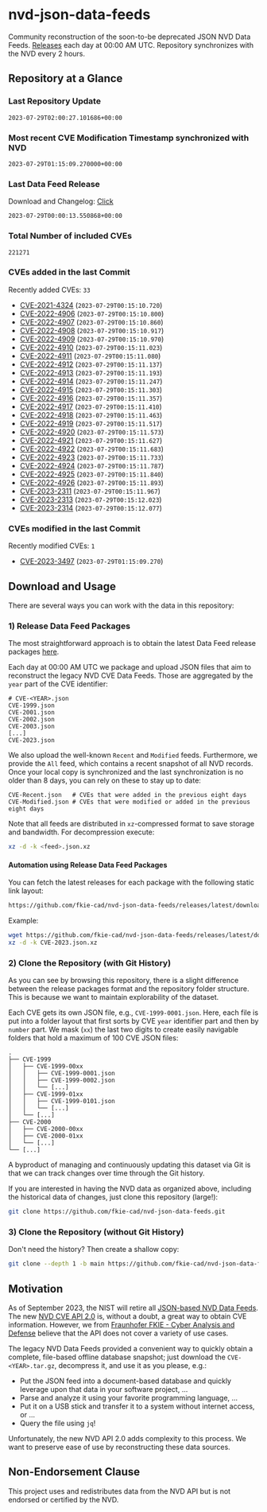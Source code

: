 # nvd-json-data-feeds

Community reconstruction of the soon-to-be deprecated JSON NVD Data Feeds. 
[Releases](https://github.com/fkie-cad/nvd-json-data-feeds/releases/latest) each day at 00:00 AM UTC.
Repository synchronizes with the NVD every 2 hours.

## Repository at a Glance

### Last Repository Update

```plain
2023-07-29T02:00:27.101686+00:00
```

### Most recent CVE Modification Timestamp synchronized with NVD

```plain
2023-07-29T01:15:09.270000+00:00
```

### Last Data Feed Release

Download and Changelog: [Click](https://github.com/fkie-cad/nvd-json-data-feeds/releases/latest)

```plain
2023-07-29T00:00:13.550868+00:00
```

### Total Number of included CVEs

```plain
221271
```

### CVEs added in the last Commit

Recently added CVEs: `33`

* [CVE-2021-4324](CVE-2021/CVE-2021-43xx/CVE-2021-4324.json) (`2023-07-29T00:15:10.720`)
* [CVE-2022-4906](CVE-2022/CVE-2022-49xx/CVE-2022-4906.json) (`2023-07-29T00:15:10.800`)
* [CVE-2022-4907](CVE-2022/CVE-2022-49xx/CVE-2022-4907.json) (`2023-07-29T00:15:10.860`)
* [CVE-2022-4908](CVE-2022/CVE-2022-49xx/CVE-2022-4908.json) (`2023-07-29T00:15:10.917`)
* [CVE-2022-4909](CVE-2022/CVE-2022-49xx/CVE-2022-4909.json) (`2023-07-29T00:15:10.970`)
* [CVE-2022-4910](CVE-2022/CVE-2022-49xx/CVE-2022-4910.json) (`2023-07-29T00:15:11.023`)
* [CVE-2022-4911](CVE-2022/CVE-2022-49xx/CVE-2022-4911.json) (`2023-07-29T00:15:11.080`)
* [CVE-2022-4912](CVE-2022/CVE-2022-49xx/CVE-2022-4912.json) (`2023-07-29T00:15:11.137`)
* [CVE-2022-4913](CVE-2022/CVE-2022-49xx/CVE-2022-4913.json) (`2023-07-29T00:15:11.193`)
* [CVE-2022-4914](CVE-2022/CVE-2022-49xx/CVE-2022-4914.json) (`2023-07-29T00:15:11.247`)
* [CVE-2022-4915](CVE-2022/CVE-2022-49xx/CVE-2022-4915.json) (`2023-07-29T00:15:11.303`)
* [CVE-2022-4916](CVE-2022/CVE-2022-49xx/CVE-2022-4916.json) (`2023-07-29T00:15:11.357`)
* [CVE-2022-4917](CVE-2022/CVE-2022-49xx/CVE-2022-4917.json) (`2023-07-29T00:15:11.410`)
* [CVE-2022-4918](CVE-2022/CVE-2022-49xx/CVE-2022-4918.json) (`2023-07-29T00:15:11.463`)
* [CVE-2022-4919](CVE-2022/CVE-2022-49xx/CVE-2022-4919.json) (`2023-07-29T00:15:11.517`)
* [CVE-2022-4920](CVE-2022/CVE-2022-49xx/CVE-2022-4920.json) (`2023-07-29T00:15:11.573`)
* [CVE-2022-4921](CVE-2022/CVE-2022-49xx/CVE-2022-4921.json) (`2023-07-29T00:15:11.627`)
* [CVE-2022-4922](CVE-2022/CVE-2022-49xx/CVE-2022-4922.json) (`2023-07-29T00:15:11.683`)
* [CVE-2022-4923](CVE-2022/CVE-2022-49xx/CVE-2022-4923.json) (`2023-07-29T00:15:11.733`)
* [CVE-2022-4924](CVE-2022/CVE-2022-49xx/CVE-2022-4924.json) (`2023-07-29T00:15:11.787`)
* [CVE-2022-4925](CVE-2022/CVE-2022-49xx/CVE-2022-4925.json) (`2023-07-29T00:15:11.840`)
* [CVE-2022-4926](CVE-2022/CVE-2022-49xx/CVE-2022-4926.json) (`2023-07-29T00:15:11.893`)
* [CVE-2023-2311](CVE-2023/CVE-2023-23xx/CVE-2023-2311.json) (`2023-07-29T00:15:11.967`)
* [CVE-2023-2313](CVE-2023/CVE-2023-23xx/CVE-2023-2313.json) (`2023-07-29T00:15:12.023`)
* [CVE-2023-2314](CVE-2023/CVE-2023-23xx/CVE-2023-2314.json) (`2023-07-29T00:15:12.077`)


### CVEs modified in the last Commit

Recently modified CVEs: `1`

* [CVE-2023-3497](CVE-2023/CVE-2023-34xx/CVE-2023-3497.json) (`2023-07-29T01:15:09.270`)


## Download and Usage

There are several ways you can work with the data in this repository:

### 1) Release Data Feed Packages

The most straightforward approach is to obtain the latest Data Feed release packages [here](https://github.com/fkie-cad/nvd-json-data-feeds/releases/latest).

Each day at 00:00 AM UTC we package and upload JSON files that aim to reconstruct the legacy NVD CVE Data Feeds.
Those are aggregated by the `year` part of the CVE identifier:

```
# CVE-<YEAR>.json
CVE-1999.json
CVE-2001.json
CVE-2002.json
CVE-2003.json
[...]
CVE-2023.json
```

We also upload the well-known `Recent` and `Modified` feeds.
Furthermore, we provide the `All` feed, which contains a recent snapshot of all NVD records.
Once your local copy is synchronized and the last synchronization is no older than 8 days, you can rely on these to stay up to date:

```plain
CVE-Recent.json   # CVEs that were added in the previous eight days
CVE-Modified.json # CVEs that were modified or added in the previous eight days
```

Note that all feeds are distributed in `xz`-compressed format to save storage and bandwidth.
For decompression execute:

```sh
xz -d -k <feed>.json.xz
```


#### Automation using Release Data Feed Packages

You can fetch the latest releases for each package with the following static link layout:

```sh
https://github.com/fkie-cad/nvd-json-data-feeds/releases/latest/download/CVE-<YEAR>.json.xz
```

Example:

```sh
wget https://github.com/fkie-cad/nvd-json-data-feeds/releases/latest/download/CVE-2023.json.xz
xz -d -k CVE-2023.json.xz
```

### 2) Clone the Repository (with Git History)

As you can see by browsing this repository, there is a slight difference between the release packages format and the repository folder structure.
This is because we want to maintain explorability of the dataset.

Each CVE gets its own JSON file, e.g., `CVE-1999-0001.json`.
Here, each file is put into a folder layout that first sorts by CVE `year` identifier part and then by `number` part.
We mask (`xx`) the last two digits to create easily navigable folders that hold a maximum of 100 CVE JSON files:

```plain
.
├── CVE-1999
│   ├── CVE-1999-00xx
│   │   ├── CVE-1999-0001.json
│   │   ├── CVE-1999-0002.json
│   │   └── [...]
│   ├── CVE-1999-01xx
│   │   ├── CVE-1999-0101.json
│   │   └── [...]
│   └── [...]
├── CVE-2000
│   ├── CVE-2000-00xx
│   ├── CVE-2000-01xx
│   └── [...]
└── [...]
```

A byproduct of managing and continuously updating this dataset via Git is that we can track changes over time through the Git history.

If you are interested in having the NVD data as organized above, including the historical data of changes, just clone this repository (large!):

```sh
git clone https://github.com/fkie-cad/nvd-json-data-feeds.git
```

### 3) Clone the Repository (without Git History)

Don't need the history? Then create a shallow copy:

```sh
git clone --depth 1 -b main https://github.com/fkie-cad/nvd-json-data-feeds.git
```

## Motivation

As of September 2023, the NIST will retire all [JSON-based NVD Data Feeds](https://nvd.nist.gov/vuln/data-feeds#divRetirementBanner-1).
The new [NVD CVE API 2.0](https://nvd.nist.gov/developers/vulnerabilities) is, without a doubt, a great way to obtain CVE information.
However, we from [Fraunhofer FKIE - Cyber Analysis and Defense](https://www.fkie.fraunhofer.de/en/departments/cad.html) believe that the API does not cover a variety of use cases.

The legacy NVD Data Feeds provided a convenient way to quickly obtain a complete, file-based offline database snapshot; just download the `CVE-<YEAR>.tar.gz`, decompress it, and use it as you please, e.g.:

* Put the JSON feed into a document-based database and quickly leverage upon that data in your software project, ...
* Parse and analyze it using your favorite programming language, ...
* Put it on a USB stick and transfer it to a system without internet access, or ...
* Query the file using `jq`!

Unfortunately, the new NVD API 2.0 adds complexity to this process.
We want to preserve ease of use by reconstructing these data sources.

## Non-Endorsement Clause

This project uses and redistributes data from the NVD API but is not endorsed or certified by the NVD.